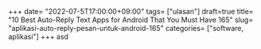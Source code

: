 +++
date= "2022-07-5T17:00:00+09:00"
tags= ["ulasan"]
draft=true
title= "10 Best Auto-Reply Text Apps for Android That You Must Have        165"
slug= "aplikasi-auto-reply-pesan-untuk-android-165"
categories= ["software, aplikasi"]
+++
asd
